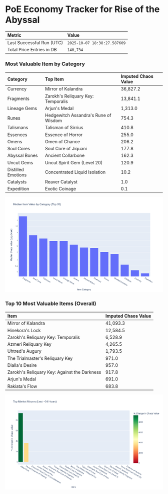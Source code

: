 # PoE Economy Tracker for Rise of the Abyssal

<!-- START_MAINTENANCE -->
| Metric | Value |
|:---|:---|
| Last Successful Run (UTC) | `2025-10-07 18:38:27.587609` |
| Total Price Entries in DB | `140,734` |

<!-- END_MAINTENANCE -->

<!-- START_DATAFRAME_DEBUG -->
<!-- END_DATAFRAME_DEBUG -->

<!-- START_CATEGORY_ANALYSIS -->
### Most Valuable Item by Category
| Category | Top Item | Imputed Chaos Value |
| :--- | :--- | :--- |
| Currency | Mirror of Kalandra | 36,827.2 |
| Fragments | Zarokh's Reliquary Key: Temporalis | 13,841.1 |
| Lineage Gems | Arjun's Medal | 1,313.0 |
| Runes | Hedgewitch Assandra's Rune of Wisdom | 754.3 |
| Talismans | Talisman of Sirrius | 410.8 |
| Essences | Essence of Horror | 255.0 |
| Omens | Omen of Chance | 206.2 |
| Soul Cores | Soul Core of Jiquani | 177.8 |
| Abyssal Bones | Ancient Collarbone | 162.3 |
| Uncut Gems | Uncut Spirit Gem (Level 20) | 120.9 |
| Distilled Emotions | Concentrated Liquid Isolation | 10.2 |
| Catalysts | Reaver Catalyst | 1.0 |
| Expedition | Exotic Coinage | 0.1 |


![Category Analysis Chart](charts/category_analysis.png)
<!-- END_ANALYSIS -->

<!-- START_ANALYSIS -->
### Top 10 Most Valuable Items (Overall)
| Item | Imputed Chaos Value |
| :--- | :--- |
| Mirror of Kalandra | 41,093.3 |
| Hinekora's Lock | 12,584.5 |
| Zarokh's Reliquary Key: Temporalis | 6,528.9 |
| Azmeri Reliquary Key | 4,265.5 |
| Uhtred's Augury | 1,793.5 |
| The Trialmaster's Reliquary Key | 971.0 |
| Dialla's Desire | 957.0 |
| Zarokh's Reliquary Key: Against the Darkness | 917.8 |
| Arjun's Medal | 691.0 |
| Rakiata's Flow | 683.8 |


![Market Movers Chart](charts/market_movers.png)
<!-- END_ANALYSIS -->
